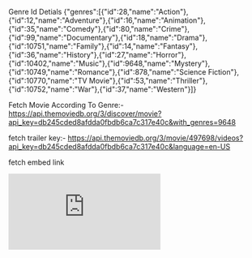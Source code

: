 Genre Id Detials
{"genres":[{"id":28,"name":"Action"},{"id":12,"name":"Adventure"},{"id":16,"name":"Animation"},{"id":35,"name":"Comedy"},{"id":80,"name":"Crime"},{"id":99,"name":"Documentary"},{"id":18,"name":"Drama"},{"id":10751,"name":"Family"},{"id":14,"name":"Fantasy"},{"id":36,"name":"History"},{"id":27,"name":"Horror"},{"id":10402,"name":"Music"},{"id":9648,"name":"Mystery"},{"id":10749,"name":"Romance"},{"id":878,"name":"Science Fiction"},{"id":10770,"name":"TV Movie"},{"id":53,"name":"Thriller"},{"id":10752,"name":"War"},{"id":37,"name":"Western"}]}

Fetch Movie According To Genre:-
https://api.themoviedb.org/3/discover/movie?api_key=db245cded8afdda0fbdb6ca7c317e40c&with_genres=9648

fetch trailer key:-
https://api.themoviedb.org/3/movie/497698/videos?api_key=db245cded8afdda0fbdb6ca7c317e40c&language=en-US

fetch embed link

 <iframe src="https://www.youtube.com/embed/<<key here that you get from trailer link>>" frameborder="0"></iframe>
